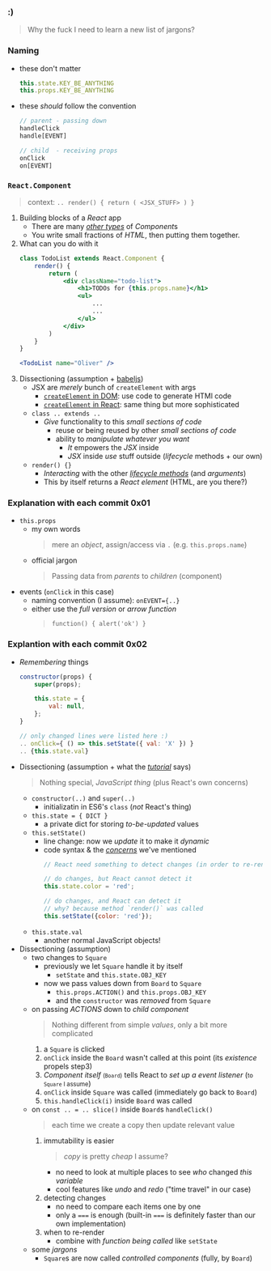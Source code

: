 ### :)
> Why the fuck I need to learn a new list of jargons?




### Naming
- these don't matter
    ```javascript
    this.state.KEY_BE_ANYTHING
    this.props.KEY_BE_ANYTHING
    ```
- these *should* follow the convention
    ```javascript
    // parent - passing down
    handleClick
    handle[EVENT]

    // child  - receiving props
    onClick
    on[EVENT]
    ```

### `React.Component`
> context: `.. render() { return ( <JSX_STUFF> ) }`
1. Building blocks of a *React* app
    - There are many [*other types*](https://levelup.gitconnected.com/types-of-react-components-a38ce18e35ab) of *Component*s
    - You write small fractions of *HTML*, then putting them together.
2. What can you do with it
    ```jsx
    class TodoList extends React.Component {
        render() {
            return (
                <div className="todo-list">
                    <h1>TODOs for {this.props.name}</h1>
                    <ul>
                        ...
                        ...
                    </ul>
                </div>
            )
        }
    }

    <TodoList name="Oliver" />
    ```
3. Dissectioning (assumption + [babeljs](https://babeljs.io/repl))
    - JSX are *merely* bunch of `createElement` with args
        - [`createElement` in DOM](https://developer.mozilla.org/en-US/docs/Web/API/Document/createElement): use code to generate HTMl code
        - [`createElement` in React](https://reactjs.org/docs/react-api.html#createelement): same thing but more sophisticated
    - `class .. extends ..`
        - *Give* functionality to this *small sections of code*
            - reuse or being reused by other *small sections of code*
            - ability to *manipulate whatever you want*
                - *It* empowers the *JSX* inside
                - *JSX* inside *use* stuff outside (*lifecycle* methods + our own)
    - `render() {}`
        - *Interacting* with the other [*lifecycle methods*](https://programmingwithmosh.com/javascript/react-lifecycle-methods/) (and *arguments*)
        - This by itself returns a *React element* (HTML, are you there?)




### Explanation with each commit 0x01
- `this.props`
    - my own words
        > mere an *object*, assign/access via `.` (e.g. `this.props.name`)
    - official jargon
        > Passing data from *parents* to *children* (component)
- events (`onClick` in this case)
    - naming convention (I assume): `onEVENT={..}`
    - either use the *full version* or *arrow function*
        > `function() { alert('ok') }`

### Explantion with each commit 0x02
- *Remembering* things
    ```jsx
    constructor(props) {
        super(props);

        this.state = {
            val: null,
        };
    }

    // only changed lines were listed here :)
    .. onClick={ () => this.setState({ val: 'X' }) }
    .. {this.state.val}
    ```
- Dissectioning (assumption + what the [*tutorial*](https://reactjs.org/tutorial/tutorial.html) says)
    > Nothing special, *JavaScript thing* (plus React's own concerns)
    - `constructor(..)` and `super(..)`
        - initializatin in ES6's `class` (*not* React's thing)
    - `this.state = { DICT }`
        - a private dict for storing *to-be-updated* values
    - `this.setState()`
        - line change: now we *update* it to make it *dynamic*
        - code syntax & the [*concerns*](https://stackoverflow.com/a/53098946) we've mentioned
            ```javascript
            // React need something to detect changes (in order to re-render)

            // do changes, but React cannot detect it
            this.state.color = 'red';

            // do changes, and React can detect it
            // why? because method `render()` was called
            this.setState({color: 'red'});
            ```
    - `this.state.val`
        - another normal JavaScript objects!
- Dissectioning (assumption)
    - two changes to `Square`
        - previously we let `Square` handle it by itself
            - `setState` and `this.state.OBJ_KEY`
        - now we pass values down from `Board` to `Square`
            - `this.props.ACTION()` and `this.props.OBJ_KEY`
            - and the `constructor` was *removed* from `Square`
    - on passing *ACTIONS* down to *child component*
        > Nothing different from simple *values*, only a bit more complicated
        1. a `Square` is clicked
        2. `onClick` inside the `Board` wasn't called at this point (its *existence* propels step3)
        3. *Component itself* <small>(`Board`)</small> tells React to *set up a event listener* (<small>to `Square` I assume</small>)
        4. `onClick` inside `Square` was called (immediately go back to `Board`)
        5. `this.handleClick(i)` inside `Board` was called
    - on `const .. = .. slice()` inside `Board`s `handleClick()`
        > each time we create a copy then update relevant value
        1. immutability is easier
            > *copy* is pretty *cheap* I assume?
            - no need to look at multiple places to see *who* changed *this variable*
            - cool features like *undo* and *redo* ("time travel" in our case)
        2. detecting changes
            - no need to compare each items one by one
            - only a `===` is enough (built-in `===` is definitely faster than our own implementation)
        3. when to re-render
            - combine with *function being called* like `setState`
    - some *jargons*
        - `Square`s are now called *controlled components* (fully, by `Board`)


